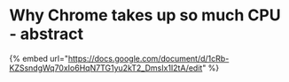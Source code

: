 # Why Chrome takes up so much CPU -  abstract

{% embed url="https://docs.google.com/document/d/1cRb-KZSsndgWq70xIo6HqN7TG1yu2kT2_DmsIx1I2tA/edit" %}



